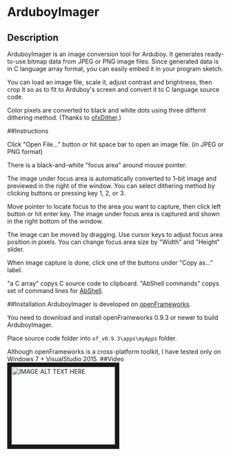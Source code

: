 # ArduboyImager

## Description

ArduboyImager is an image conversion tool for Arduboy.
It generates ready-to-use bitmap data from JPEG or PNG image files.
Since generated data is in C language array format, you can easily embed it in your program sketch.

You can load an image file, scale it, adjust contrast and brightness, then crop it so as to fit to Arduboy's screen and convert it to C language source code.

Color pixels are converted to black and white dots using three differnt dithering method. (Thanks to [ofxDither](http://www.julapy.com/blog/2011/03/09/ofxdither/).)

##Instructions

Click "Open File..." button or hit space bar to open an image file. (in JPEG or PNG format)

There is a black-and-white "focus area" around mouse pointer. 

The image under focus area is automatically converted to 1-bit image and previewed in the right of the window.
You can select dithering method by clicking buttons or pressing key 1, 2, or 3.

Move pointer to locate focus to the area you want to capture, then click left button or hit enter key.
The image under focus area is captured and shown in the right bottom of the window.

The image can be moved by dragging. Use cursor keys to adjust focus area position in pixels.
You can change focus area size by "Width" and "Height" slider.

When image capture is done, click one of the buttons under "Copy as..." label.

"a C array" copys C source code to clipboard.
"AbShell commands" copys set of command lines for [AbShell](https://github.com/boochow/abshell). 

##Installation
ArduboyImager is developed on [openFrameworks](http://openframeworks.cc/).

You need to download and install openFrameworks 0.9.3 or newer to build ArduboyImager.

Place source code folder into ```of_v0.9.3\apps\myApps``` folder.

Although openFrameworks is a cross-platform toolkit, I have tested only on Windows 7 + VisualStudio 2015.
##Video
<a href="http://www.youtube.com/watch?feature=player_embedded&v=vK3rL55fzvA" target="_blank"><img src="http://img.youtube.com/vi/vK3rL55fzvA/0.jpg" alt="IMAGE ALT TEXT HERE" width="240" height="180" border="10" /></a>
